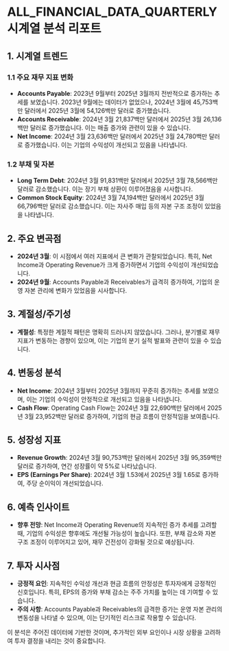 # ALL_FINANCIAL_DATA_QUARTERLY 시계열 분석 리포트

## 1. 시계열 트렌드

### 1.1 주요 재무 지표 변화
- **Accounts Payable**: 2023년 9월부터 2025년 3월까지 전반적으로 증가하는 추세를 보였습니다. 2023년 9월에는 데이터가 없었으나, 2024년 3월에 45,753백만 달러에서 2025년 3월에 54,126백만 달러로 증가했습니다.
- **Accounts Receivable**: 2024년 3월 21,837백만 달러에서 2025년 3월 26,136백만 달러로 증가했습니다. 이는 매출 증가와 관련이 있을 수 있습니다.
- **Net Income**: 2024년 3월 23,636백만 달러에서 2025년 3월 24,780백만 달러로 증가했습니다. 이는 기업의 수익성이 개선되고 있음을 나타냅니다.

### 1.2 부채 및 자본
- **Long Term Debt**: 2024년 3월 91,831백만 달러에서 2025년 3월 78,566백만 달러로 감소했습니다. 이는 장기 부채 상환이 이루어졌음을 시사합니다.
- **Common Stock Equity**: 2024년 3월 74,194백만 달러에서 2025년 3월 66,796백만 달러로 감소했습니다. 이는 자사주 매입 등의 자본 구조 조정이 있었음을 나타냅니다.

## 2. 주요 변곡점

- **2024년 3월**: 이 시점에서 여러 지표에서 큰 변화가 관찰되었습니다. 특히, Net Income과 Operating Revenue가 크게 증가하면서 기업의 수익성이 개선되었습니다.
- **2024년 9월**: Accounts Payable과 Receivables가 급격히 증가하여, 기업의 운영 자본 관리에 변화가 있었음을 시사합니다.

## 3. 계절성/주기성

- **계절성**: 특정한 계절적 패턴은 명확히 드러나지 않았습니다. 그러나, 분기별로 재무 지표가 변동하는 경향이 있으며, 이는 기업의 분기 실적 발표와 관련이 있을 수 있습니다.

## 4. 변동성 분석

- **Net Income**: 2024년 3월부터 2025년 3월까지 꾸준히 증가하는 추세를 보였으며, 이는 기업의 수익성이 안정적으로 개선되고 있음을 나타냅니다.
- **Cash Flow**: Operating Cash Flow는 2024년 3월 22,690백만 달러에서 2025년 3월 23,952백만 달러로 증가하여, 기업의 현금 흐름이 안정적임을 보여줍니다.

## 5. 성장성 지표

- **Revenue Growth**: 2024년 3월 90,753백만 달러에서 2025년 3월 95,359백만 달러로 증가하여, 연간 성장률이 약 5%로 나타났습니다.
- **EPS (Earnings Per Share)**: 2024년 3월 1.53에서 2025년 3월 1.65로 증가하여, 주당 순이익이 개선되었습니다.

## 6. 예측 인사이트

- **향후 전망**: Net Income과 Operating Revenue의 지속적인 증가 추세를 고려할 때, 기업의 수익성은 향후에도 개선될 가능성이 높습니다. 또한, 부채 감소와 자본 구조 조정이 이루어지고 있어, 재무 건전성이 강화될 것으로 예상됩니다.

## 7. 투자 시사점

- **긍정적 요인**: 지속적인 수익성 개선과 현금 흐름의 안정성은 투자자에게 긍정적인 신호입니다. 특히, EPS의 증가와 부채 감소는 주주 가치를 높이는 데 기여할 수 있습니다.
- **주의 사항**: Accounts Payable과 Receivables의 급격한 증가는 운영 자본 관리의 변동성을 나타낼 수 있으며, 이는 단기적인 리스크로 작용할 수 있습니다.

이 분석은 주어진 데이터에 기반한 것이며, 추가적인 외부 요인이나 시장 상황을 고려하여 투자 결정을 내리는 것이 중요합니다.